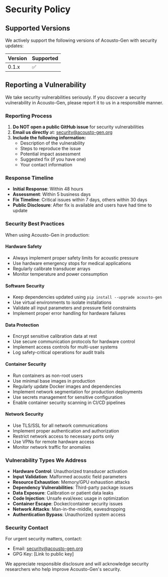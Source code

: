 # Security Policy

## Supported Versions

We actively support the following versions of Acousto-Gen with security updates:

| Version | Supported          |
| ------- | ------------------ |
| 0.1.x   | :white_check_mark: |

## Reporting a Vulnerability

We take security vulnerabilities seriously. If you discover a security vulnerability in Acousto-Gen, please report it to us in a responsible manner.

### Reporting Process

1. **Do NOT open a public GitHub issue** for security vulnerabilities
2. **Email us directly** at: [security@acousto-gen.org](mailto:security@acousto-gen.org)
3. **Include the following information:**
   - Description of the vulnerability
   - Steps to reproduce the issue
   - Potential impact assessment
   - Suggested fix (if you have one)
   - Your contact information

### Response Timeline

- **Initial Response**: Within 48 hours
- **Assessment**: Within 5 business days
- **Fix Timeline**: Critical issues within 7 days, others within 30 days
- **Public Disclosure**: After fix is available and users have had time to update

### Security Best Practices

When using Acousto-Gen in production:

#### Hardware Safety
- Always implement proper safety limits for acoustic pressure
- Use hardware emergency stops for medical applications
- Regularly calibrate transducer arrays
- Monitor temperature and power consumption

#### Software Security
- Keep dependencies updated using `pip install --upgrade acousto-gen`
- Use virtual environments to isolate installations
- Validate all input parameters and pressure field constraints
- Implement proper error handling for hardware failures

#### Data Protection
- Encrypt sensitive calibration data at rest
- Use secure communication protocols for hardware control
- Implement access controls for multi-user systems
- Log safety-critical operations for audit trails

#### Container Security
- Run containers as non-root users
- Use minimal base images in production
- Regularly update Docker images and dependencies
- Implement network segmentation for production deployments
- Use secrets management for sensitive configuration
- Enable container security scanning in CI/CD pipelines

#### Network Security
- Use TLS/SSL for all network communications
- Implement proper authentication and authorization
- Restrict network access to necessary ports only
- Use VPNs for remote hardware access
- Monitor network traffic for anomalies

### Vulnerability Types We Address

- **Hardware Control**: Unauthorized transducer activation
- **Input Validation**: Malformed acoustic field parameters  
- **Resource Exhaustion**: Memory/GPU exhaustion attacks
- **Dependency Vulnerabilities**: Third-party package issues
- **Data Exposure**: Calibration or patient data leaks
- **Code Injection**: Unsafe eval/exec usage in optimization
- **Container Escape**: Docker/container security issues
- **Network Attacks**: Man-in-the-middle, eavesdropping
- **Authentication Bypass**: Unauthorized system access

### Security Contact

For urgent security matters, contact:
- Email: security@acousto-gen.org
- GPG Key: [Link to public key]

We appreciate responsible disclosure and will acknowledge security researchers who help improve Acousto-Gen's security.